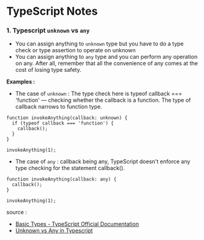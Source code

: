 # TypeScript Notes

### 1. Typescript `unknown` vs `any`
- You can assign anything to `unknown` type but you have to do a type check or type assertion to operate on unknown
- You can assign anything to `any` type and you can perform any operation on any. After all, remember that all the convenience of any comes at the cost of losing type safety.
<p><b>Examples :</b></p>

- The case of  `unknown` : The type check here is typeof callback === 'function' — checking whether the callback is a function. The type of callback narrows to function type.
```
function invokeAnything(callback: unknown) {
  if (typeof callback === 'function') {
    callback();
  }
}

invokeAnything(1);
```
- The case of `any` : callback being any, TypeScript doesn't enforce any type checking for the statement callback().
```
function invokeAnything(callback: any) {
  callback();
}
 
invokeAnything(1);
```
source :
- [Basic Types - TypeScript Official Documentation](https://www.typescriptlang.org/docs/handbook/basic-types.html)
- [Unknown vs Any in Typescript](https://dmitripavlutin.com/typescript-unknown-vs-any/)
